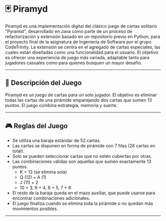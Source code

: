# 🃏 Piramyd

Piramyd es una implementación digital del clásico juego de cartas solitario "Pyramid", desarrollado en Java como parte de un proceso de refactorización y extensión basado en un repositorio previo en Python, para el proyecto final de la asignatura de Ingeniería de Software por el grupo CodeTrinity.
La extensión se centra en el agregado de cartas especiales, las cuales están diseñadas como una funcionalidad para el usuario. El objetivo es ofrecer una experiencia de juego más variada, adaptable tanto para jugadores casuales como para quienes busquen un mayor desafío.

---

## 📌 Descripción del Juego

Piramyd es un juego de cartas para un solo jugador. El objetivo es eliminar todas las cartas de una pirámide emparejando dos cartas que sumen 13 puntos. El juego combina estrategia, memoria y suerte.

---

## 🎮 Reglas del Juego

- Se utiliza una baraja estándar de 52 cartas.
- Las cartas se disponen en forma de pirámide con 7 filas (28 cartas en total).
- Solo se pueden seleccionar cartas que no estén cubiertas por otras.
- Las combinaciones válidas son aquellas que sumen exactamente 13 puntos.
    - K = 13 (se elimina sola)
    - Q (12) + A (1)
    - J (11) + 2
    - 10 + 3, 9 + 4, 8 + 5, 7 + 6
- El resto de la baraja queda en el mazo auxiliar, que puede usarse para encontrar combinaciones adicionales.
- El juego finaliza cuando se elimina toda la pirámide o no quedan más movimientos posibles.

---


